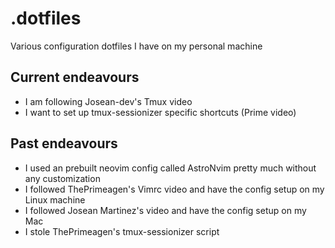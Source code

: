 # .dotfiles

Various configuration dotfiles I have on my personal machine

## Current endeavours

- I am following Josean-dev's Tmux video
- I want to set up tmux-sessionizer specific shortcuts (Prime video)

## Past endeavours

- I used an prebuilt neovim config called AstroNvim pretty much without any customization
- I followed ThePrimeagen's Vimrc video and have the config setup on my Linux machine
- I followed Josean Martinez's video and have the config setup on my Mac
- I stole ThePrimeagen's tmux-sessionizer script
